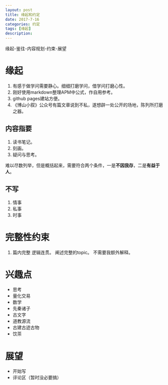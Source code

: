 ```yaml
---
layout: post
title: 缘起和约定
date: 2017-7-16
categories: 约定
tags: [缘起]
description: 
---
```

缘起-鉴往-内容规划-约束-展望

# 缘起
1. 有感于做学问需要静心。细细打磨学问，借学问打磨心性。
2. 刚好使用markdown整理APM中公式，作自用参考。
3. github pages建站方便。
4. 《博山小叙》公众号有篇文章说到不私，遂想辟一处公开的场地，陈列所打磨之器。

## 内容指要
1. 读书笔记。
2. 刻画。
3. 疑问与思考。

难以尽数列举，但是概括起来，需要符合两个条件，一是**不因我存**，二是**有益于人**。

## 不写
1. 情事
2. 私事
3. 时事

# 完整性约束
1. 篇内完整
逻辑连贯。
阐述完整的topic。
不需要我额外解释。

# 兴趣点
- 思考
- 量化交易
- 数学
- 先秦诸子
- 古文字
- 道教源流
- 古建古迹古物
- 饮茶

# 展望
- 开始写  
- 评论区（暂时没必要搞）

